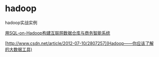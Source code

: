 hadoop
======

hadoop实战实例

[用SQL-on-Hadoop构建互联网数据仓库与商务智能系统](http://www.csdn.net/article/2014-03-05/2818631-SQL-on-Hadoop)

[http://www.csdn.net/article/2012-07-10/2807257](Hadoop——你应该了解的大数据工具)
